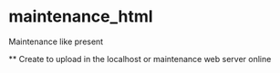 # maintenance_html
Maintenance like present

** Create to upload in the localhost or maintenance web server online
